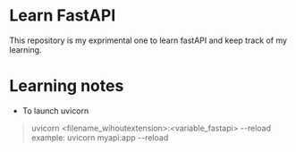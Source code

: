 # Learn FastAPI
This repository is my exprimental one to learn fastAPI and keep track of my learning.

# Learning notes
- To launch uvicorn
> uvicorn <filename_wihoutextension>:<variable_fastapi> --reload
example:
> uvicorn myapi:app --reload
